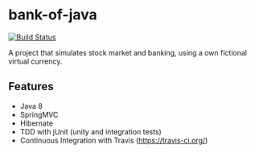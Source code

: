 bank-of-java
============
[![Build Status](https://travis-ci.org/leonardiwagner/bank-of-java.svg?branch=master)](https://travis-ci.org/leonardiwagner/bank-of-java)

A project that simulates stock market and banking, using a own fictional virtual currency.

## Features
- Java 8
- SpringMVC
- Hibernate
- TDD with jUnit (unity and integration tests)
- Continuous Integration with Travis (https://travis-ci.org/)

